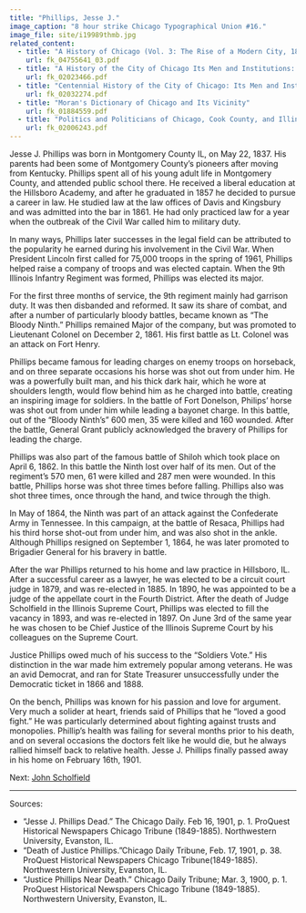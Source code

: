 ```yaml
---
title: "Phillips, Jesse J."
image_caption: "8 hour strike Chicago Typographical Union #16."
image_file: site/i19989thmb.jpg
related_content:
  - title: "A History of Chicago (Vol. 3: The Rise of a Modern City, 1871-1893)"
    url: fk_04755641_03.pdf
  - title: "A History of the City of Chicago Its Men and Institutions: Biographical Sketches of Leading Citizens"
    url: fk_02023466.pdf
  - title: "Centennial History of the City of Chicago: Its Men and Institutions"
    url: fk_02032274.pdf
  - title: "Moran's Dictionary of Chicago and Its Vicinity"
    url: fk_01884559.pdf
  - title: "Politics and Politicians of Chicago, Cook County, and Illinois 1787-1887"
    url: fk_02006243.pdf
---
```


Jesse J. Phillips was born in Montgomery County IL, on May 22, 1837. His parents had been some of Montgomery County’s pioneers after moving from Kentucky. Phillips spent all of his young adult life in Montgomery County, and attended public school there. He received a liberal education at the Hillsboro Academy, and after he graduated in 1857 he decided to pursue a career in law. He studied law at the law offices of Davis and Kingsbury and was admitted into the bar in 1861. He had only practiced law for a year when the outbreak of the Civil War called him to military duty.

In many ways, Phillips later successes in the legal field can be attributed to the popularity he earned during his involvement in the Civil War. When President Lincoln first called for 75,000 troops in the spring of 1961, Phillips helped raise a company of troops and was elected captain. When the 9th Illinois Infantry Regiment was formed, Phillips was elected its major.

For the first three months of service, the 9th regiment mainly had garrison duty. It was then disbanded and reformed. It saw its share of combat, and after a number of particularly bloody battles, became known as “The Bloody Ninth.” Phillips remained Major of the company, but was promoted to Lieutenant Colonel on December 2, 1861. His first battle as Lt. Colonel was an attack on Fort Henry.

Phillips became famous for leading charges on enemy troops on horseback, and on three separate occasions his horse was shot out from under him. He was a powerfully built man, and his thick dark hair, which he wore at shoulders length, would flow behind him as he charged into battle, creating an inspiring image for soldiers. In the battle of Fort Donelson, Philips’ horse was shot out from under him while leading a bayonet charge. In this battle, out of the “Bloody Ninth’s” 600 men, 35 were killed and 160 wounded. After the battle, General Grant publicly acknowledged the bravery of Phillips for leading the charge.

Phillips was also part of the famous battle of Shiloh which took place on April 6, 1862. In this battle the Ninth lost over half of its men. Out of the regiment’s 570 men, 61 were killed and 287 men were wounded. In this battle, Phillips horse was shot three times before falling. Phillips also was shot three times, once through the hand, and twice through the thigh.

In May of 1864, the Ninth was part of an attack against the Confederate Army in Tennessee. In this campaign, at the battle of Resaca, Phillips had his third horse shot-out from under him, and was also shot in the ankle. Although Phillips resigned on September 1, 1864, he was later promoted to Brigadier General for his bravery in battle.

After the war Phillips returned to his home and law practice in Hillsboro, IL. After a successful career as a lawyer, he was elected to be a circuit court judge in 1879, and was re-elected in 1885. In 1890, he was appointed to be a judge of the appellate court in the Fourth District. After the death of Judge Scholfield in the Illinois Supreme Court, Phillips was elected to fill the vacancy in 1893, and was re-elected in 1897. On June 3rd of the same year he was chosen to be Chief Justice of the Illinois Supreme Court by his colleagues on the Supreme Court.

Justice Phillips owed much of his success to the “Soldiers Vote.” His distinction in the war made him extremely popular among veterans. He was an avid Democrat, and ran for State Treasurer unsuccessfully under the Democratic ticket in 1866 and 1888.

On the bench, Phillips was known for his passion and love for argument. Very much a solider at heart, friends said of Phillips that he “loved a good fight.” He was particularly determined about fighting against trusts and monopolies. Phillip’s health was failing for several months prior to his death, and on several occasions the doctors felt like he would die, but he always rallied himself back to relative health. Jesse J. Phillips finally passed away in his home on February 16th, 1901.

Next:  [John Scholfield](/legal/judges/johnschofield/)

---
Sources:

- “Jesse J. Phillips Dead.” The Chicago Daily. Feb 16, 1901, p. 1. ProQuest Historical Newspapers Chicago Tribune (1849-1885). Northwestern University, Evanston, IL.
- “Death of Justice Phillips.”Chicago Daily Tribune, Feb. 17, 1901, p. 38. ProQuest Historical Newspapers Chicago Tribune(1849-1885). Northwestern University, Evanston, IL.
- “Justice Phillips Near Death.” Chicago Daily Tribune; Mar. 3, 1900, p. 1. ProQuest Historical Newspapers Chicago Tribune (1849-1885). Northwestern University, Evanston, IL.

